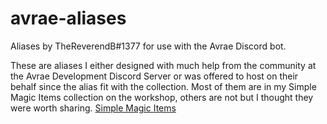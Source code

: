 # avrae-aliases
Aliases by TheReverendB#1377 for use with the Avrae Discord bot.

These are aliases I either designed with much help from the community at the Avrae Development Discord Server or was offered to host on their behalf since the alias fit with the collection.  Most of them are in my Simple Magic Items collection on the workshop, others are not but I thought they were worth sharing.  [Simple Magic Items](https://avrae.io/dashboard/workshop/5f8ae71ebbee1bca82ad38d2)
